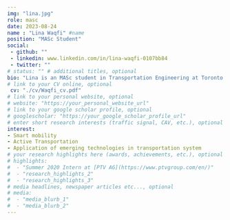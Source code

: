 ```yaml
---
img: "lina.jpg"
role: masc
date: 2023-08-24
name : "Lina Waqfi" #name
position: "MASc Student" 
social: 
 - github: ""
 - linkedin: www.linkedin.com/in/lina-waqfi-0107bb84 
 - twitter: ""
# status: "" # additional titles, optional
bio: "Lina is an MASc student in Transportation Engineering at Toronto Metropolitan University, Canada. She holds a B.Sc. in Civil Engineering with a specialization in Transportation Engineering from [Jordan University of Science and Technology](https://www.just.edu.jo/Pages/Default.aspx), as well as a master's degree in Urban Planning from the [American University of Sharjah](https://www.aus.edu/). Lina has more than twelve years of hands-on experience in both the semi-government real estate development and government sectors. She is starting her MASc in September 2023 under the supervision of Dr. Bilal Farooq at the Laboratory of Innovations in Transportation (LiTrans), Center of Urban Innovation."
# link to your CV online, optional
 cv: "./cv/Waqfi_cv.pdf" 
# link to your personal website, optional
# website: "https://your_personal_website_url" 
# link to your google scholar profile, optional
# googlescholar: "https://your_google_scholar_profile_url"
# enter short research interests (traffic signal, CAV, etc.), optional
interest: 
- Smart mobility
- Active Transportation
- Application of emerging technologies in transportation system
# your research highlights here (awards, achievements, etc.), optional
# highlights: 
#  - "Summer 2020 Intern at [PTV AG](https://www.ptvgroup.com/en/)"
#  - "research_highlights_2"
#  - "research_highlights_3" 
# media headlines, newspaper articles etc..., optional
# media: 
#  - "media_blurb_1"
#  - "media_blurb_2" 
---
```

